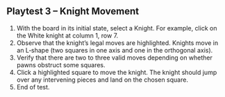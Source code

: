## Playtest 3 – Knight Movement

1. With the board in its initial state, select a Knight. For example, click
   on the White knight at column 1, row 7.
2. Observe that the knight’s legal moves are highlighted. Knights move
   in an L‑shape (two squares in one axis and one in the orthogonal axis).
3. Verify that there are two to three valid moves depending on whether
   pawns obstruct some squares.
4. Click a highlighted square to move the knight. The knight should jump
   over any intervening pieces and land on the chosen square.
5. End of test.